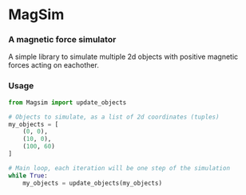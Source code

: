 # MagSim
### A magnetic force simulator

A simple library to simulate multiple 2d objects with positive magnetic forces acting on eachother.

### Usage

```python
from Magsim import update_objects

# Objects to simulate, as a list of 2d coordinates (tuples)
my_objects = [
    (0, 0),
    (10, 0),
    (100, 60)
]

# Main loop, each iteration will be one step of the simulation
while True:
    my_objects = update_objects(my_objects)
```